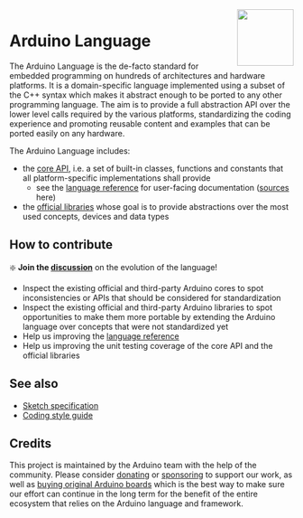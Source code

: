 <img src="https://content.arduino.cc/website/Arduino_logo_teal.svg" height="100" align="right" />

Arduino Language
================

The Arduino Language is the de-facto standard for embedded programming on hundreds of architectures and hardware platforms. It is a domain-specific language implemented using a subset of the C++ syntax which makes it abstract enough to be ported to any other programming language. The aim is to provide a full abstraction API over the lower level calls required by the various platforms, standardizing the coding experience and promoting reusable content and examples that can be ported easily on any hardware.

The Arduino Language includes:

* the [core API](https://github.com/arduino/ArduinoCore-API), i.e. a set of built-in classes, functions and constants that all platform-specific implementations shall provide
   * see the [language reference](https://www.arduino.cc/reference/en/) for user-facing documentation ([sources](https://github.com/arduino/reference-en) here)
* the [official libraries](https://github.com/arduino-libraries) whose goal is to provide abstractions over the most used concepts, devices and data types

## How to contribute

❇️ **Join the [discussion](https://github.com/arduino/language/discussions)** on the evolution of the language!

* Inspect the existing official and third-party Arduino cores to spot inconsistencies or APIs that should be considered for standardization
* Inspect the existing official and third-party Arduino libraries to spot opportunities to make them more portable by extending the Arduino language over concepts that were not standardized yet
* Help us improving the [language reference](https://github.com/arduino/reference-en)
* Help us improving the unit testing coverage of the core API and the official libraries

## See also

* [Sketch specification](https://arduino.github.io/arduino-cli/dev/sketch-specification/)
* [Coding style guide](https://docs.arduino.cc/learn/contributions/arduino-library-style-guide)

## Credits

This project is maintained by the Arduino team with the help of the community. Please consider [donating](https://www.arduino.cc/en/donate/) or [sponsoring](https://github.com/sponsors/arduino) to support our work, as well as [buying original Arduino boards](https://store.arduino.cc) which is the best way to make sure our effort can continue in the long term for the benefit of the entire ecosystem that relies on the Arduino language and framework.
